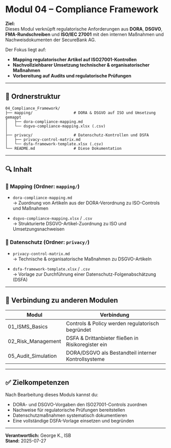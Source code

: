 # Modul 04 – Compliance Framework

**Ziel:**  
Dieses Modul verknüpft regulatorische Anforderungen aus **DORA**, **DSGVO**, **FMA-Rundschreiben** und **ISO/IEC 27001** mit den internen Maßnahmen und Nachweisdokumenten der SecureBank AG.

Der Fokus liegt auf:
- **Mapping regulatorischer Artikel auf ISO27001-Kontrollen**
- **Nachvollziehbarer Umsetzung technischer & organisatorischer Maßnahmen**
- **Vorbereitung auf Audits und regulatorische Prüfungen**

---

## 📁 Ordnerstruktur

```plaintext
04_Compliance_Framework/
├── mapping/                  # DORA & DSGVO auf ISO und Umsetzung gemappt
│   ├── dora-compliance-mapping.md
│   └── dsgvo-compliance-mapping.xlsx (.csv)
│
├── privacy/                  # Datenschutz-Kontrollen und DSFA
│   ├── privacy-control-matrix.md
│   └── dsfa-framework-template.xlsx (.csv)
└── README.md                 # Diese Dokumentation
```

---

## 🔍 Inhalt

### 📌 Mapping (Ordner: `mapping/`)
- `dora-compliance-mapping.md`  
  → Zuordnung von Artikeln aus der DORA-Verordnung zu ISO-Controls und Maßnahmen

- `dsgvo-compliance-mapping.xlsx` / `.csv`  
  → Strukturierte DSGVO-Artikel-Zuordnung zu ISO und Umsetzungsnachweisen

### 📌 Datenschutz (Ordner: `privacy/`)
- `privacy-control-matrix.md`  
  → Technische & organisatorische Maßnahmen zu DSGVO-Artikeln

- `dsfa-framework-template.xlsx` / `.csv`  
  → Vorlage zur Durchführung einer Datenschutz-Folgenabschätzung (DSFA)

---

## 🔗 Verbindung zu anderen Modulen

| Modul | Verbindung |
|-------|------------|
| 01_ISMS_Basics | Controls & Policy werden regulatorisch begründet |
| 02_Risk_Management | DSFA & Drittanbieter fließen in Risikoregister ein |
| 05_Audit_Simulation | DORA/DSGVO als Bestandteil interner Kontrollsysteme |

---

## ✅ Zielkompetenzen

Nach Bearbeitung dieses Moduls kannst du:

- DORA- und DSGVO-Vorgaben den ISO27001-Controls zuordnen
- Nachweise für regulatorische Prüfungen bereitstellen
- Datenschutzmaßnahmen systematisch dokumentieren
- Eine vollständige DSFA-Vorlage einsetzen und begründen

---

**Verantwortlich:** George K., ISB  
**Stand:** 2025-07-27  
